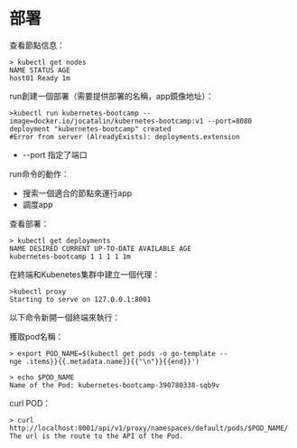 # 部署

查看節點信息：
```
> kubectl get nodes
NAME STATUS AGE
host01 Ready 1m
```

run創建一個部署（需要提供部署的名稱，app鏡像地址）：
```
>kubectl run kubernetes-bootcamp --image=docker.io/jocatalin/kubernetes-bootcamp:v1 --port=8080
deployment "kubernetes-bootcamp" created
#Error from server (AlreadyExists): deployments.extension
```
- --port 指定了端口

run命令的動作：
- 搜索一個適合的節點來運行app
- 調度app

查看部署：
```
> kubectl get deployments
NAME DESIRED CURRENT UP-TO-DATE AVAILABLE AGE
kubernetes-bootcamp 1 1 1 1 1m
```

在終端和Kubenetes集群中建立一個代理：
```
>kubectl proxy
Starting to serve on 127.0.0.1:8001
```

以下命令新開一個終端來執行：

獲取pod名稱：
```
> export POD_NAME=$(kubectl get pods -o go-template --
nge .items}}{{.metadata.name}}{{"\n"}}{{end}}')

> echo $POD_NAME
Name of the Pod: kubernetes-bootcamp-390780338-sqb9v
```

curl POD：
```
> curl http://localhost:8001/api/v1/proxy/namespaces/default/pods/$POD_NAME/
The url is the route to the API of the Pod.
```
